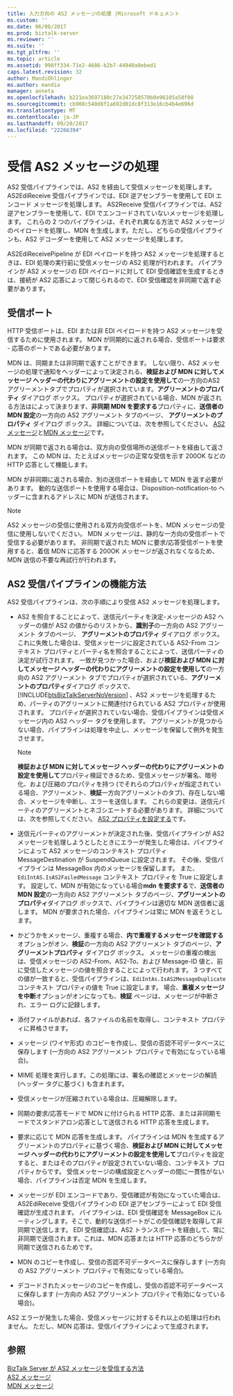 ```yaml
---
title: 入力方向の AS2 メッセージの処理 |Microsoft ドキュメント
ms.custom: ''
ms.date: 06/08/2017
ms.prod: biztalk-server
ms.reviewer: ''
ms.suite: ''
ms.tgt_pltfrm: ''
ms.topic: article
ms.assetid: 998ff334-71e2-4686-b2b7-44940a0ebed1
caps.latest.revision: 32
author: MandiOhlinger
ms.author: mandia
manager: anneta
ms.openlocfilehash: b221ea3697180c27e347250570b0e96105a50f08
ms.sourcegitcommit: cb908c540d8f1a692d01dc8f313e16cb4b4e696d
ms.translationtype: MT
ms.contentlocale: ja-JP
ms.lasthandoff: 09/20/2017
ms.locfileid: "22266394"
---
```

# <a name="processing-an-incoming-as2-message"></a>受信 AS2 メッセージの処理
AS2 受信パイプラインでは、AS2 を経由して受信メッセージを処理します。 AS2EdiReceive 受信パイプラインでは、EDI 逆アセンブラーを使用して EDI エンコード メッセージを処理します。 AS2Receive 受信パイプラインでは、AS2 逆アセンブラーを使用して、EDI でエンコードされていないメッセージを処理します。 これらの 2 つのパイプラインは、それぞれ異なる方法で AS2 メッセージのペイロードを処理し、MDN を生成します。ただし、どちらの受信パイプラインも、AS2 デコーダーを使用して AS2 メッセージを処理します。  
  
 AS2EdiReceivePipeline が EDI ペイロードを持つ AS2 メッセージを処理するときは、EDI 処理の実行前に受信メッセージの AS2 処理が行われます。 パイプラインが AS2 メッセージの EDI ペイロードに対して EDI 受信確認を生成するときは、接続が AS2 応答によって閉じられるので、EDI 受信確認を非同期で返す必要があります。  
  
## <a name="the-receive-port"></a>受信ポート  
 HTTP 受信ポートは、EDI または非 EDI ペイロードを持つ AS2 メッセージを受信するために使用されます。 MDN が同期的に返される場合、受信ポートは要求 - 応答のポートである必要があります。  
  
 MDN は、同期または非同期で返すことができます。 しない限り、AS2 メッセージの処理で通知をヘッダーによって決定される、**検証および MDN に対してメッセージ ヘッダーの代わりにアグリーメントの設定を使用して**の一方向のAS2アグリーメントタブでプロパティが選択されています。**アグリーメントのプロパティ** ダイアログ ボックス。 プロパティが選択されている場合、MDN が返される方法はによって決まります、**非同期 MDN を要求する**プロパティに、**送信者の MDN 設定**の一方向の AS2 アグリーメント タブのページ、 **アグリーメントのプロパティ** ダイアログ ボックス。 詳細については、次を参照してください。 [AS2 メッセージ](../core/as2-messages.md)と[MDN メッセージ](../core/mdn-messages.md)です。  
  
 MDN が同期で返される場合は、双方向の受信場所の送信ポートを経由して返されます。 この MDN は、たとえばメッセージの正常な受信を示す 200OK などの HTTP 応答として機能します。  
  
 MDN が非同期に返される場合、別の送信ポートを経由して MDN を返す必要があります。 動的な送信ポートを使用する場合は、Disposition-notification-to ヘッダーに含まれるアドレスに MDN が送信されます。  
  
> [!NOTE]
>  AS2 メッセージの受信に使用される双方向受信ポートを、MDN メッセージの受信に使用しないでください。 MDN メッセージは、静的な一方向の受信ポートで受信する必要があります。 非同期で返された MDN に要求/応答受信ポートを使用すると、着信 MDN に応答する 200OK メッセージが返されなくなるため、MDN 送信の不要な再試行が行われます。  
  
## <a name="how-the-as2-receive-pipelines-work"></a>AS2 受信パイプラインの機能方法  
 AS2 受信パイプラインは、次の手順により受信 AS2 メッセージを処理します。  
  
-   AS2 を照合することによって、送信元パーティを決定-メッセージの AS2 ヘッダーの値が AS2 の値からのリストから、**識別子**の一方向の AS2 アグリーメント タブのページ、 **アグリーメントのプロパティ**  ダイアログ ボックス。 これに失敗した場合は、受信メッセージに設定されている AS2-From コンテキスト プロパティとパーティ名を照合することによって、送信パーティの決定が試行されます。 一致が見つかった場合、および**検証および MDN に対してメッセージ ヘッダーの代わりにアグリーメントの設定を使用して**の一方向の AS2 アグリーメント タブでプロパティが選択されている、**アグリーメントのプロパティ**ダイアログ ボックスで、 [!INCLUDE[btsBizTalkServerNoVersion](../includes/btsbiztalkservernoversion-md.md)] 、AS2 メッセージを処理するため、パーティのアグリーメントに関連付けられている AS2 プロパティが使用されます。 プロパティが選択されていない場合、受信パイプラインは受信メッセージ内の AS2 ヘッダー タグを使用します。 アグリーメントが見つからない場合、パイプラインは処理を中止し、メッセージを保留して例外を発生させます。  
  
    > [!NOTE]
    >  **検証および MDN に対してメッセージ ヘッダーの代わりにアグリーメントの設定を使用して**プロパティ検証できるため、受信メッセージが署名、暗号化、および圧縮のプロパティを持つ (でそれらのプロパティが指定されている場合、アグリーメント、**検証**一方向アグリーメントのタブ)、存在しない場合、メッセージを中断し、エラーを送信します。 これらの変更は、送信元パーティのアグリーメントとネゴシエートする必要があります。 詳細については、次を参照してください。 [AS2 プロパティを設定する](../core/configuring-as2-properties.md)です。  
  
-   送信元パーティのアグリーメントが決定された後、受信パイプラインが AS2 メッセージを処理しようとしたときにエラーが発生した場合は、パイプラインによって AS2 メッセージのコンテキスト プロパティ MessageDestination が SuspendQueue に設定されます。 その後、受信パイプラインは MessageBox 内のメッセージを保留します。 また、`EdiIntAS.IsAS2FailedMessage` コンテキスト プロパティを True に設定します。 設定して、MDN が有効になっている場合**mdn を要求する**で、**送信者の MDN 設定**の一方向の AS2 アグリーメント タブのページ、**アグリーメントのプロパティ**ダイアログ ボックスで、パイプラインは適切な MDN 送信者に返します。 MDN が要求された場合、パイプラインは常に MDN を返そうとします。  
  
-   かどうかをメッセージ、重複する場合、**内で重複するメッセージを確認する**オプションがオン、**検証**の一方向の AS2 アグリーメント タブのページ、**アグリーメントプロパティ** ダイアログ ボックス。 メッセージの重複の検出は、受信メッセージの AS2-From、AS2-To、および Message-ID 値と、前に受信したメッセージの値を照合することによって行われます。 3 つすべての値が一致すると、受信パイプラインは、`EdiIntAs.IsAS2MessageDuplicate` コンテキスト プロパティの値を True に設定します。 場合、**重複メッセージを中断**オプションがオンになっても、**検証** ページは、メッセージが中断され、エラー ログに記録します。  
  
-   添付ファイルがあれば、各ファイルの名前を取得し、コンテキスト プロパティに昇格させます。  
  
-   メッセージ (ワイヤ形式) のコピーを作成し、受信の否認不可データベースに保存します (一方向の AS2 アグリーメント プロパティで有効になっている場合)。  
  
-   MIME 処理を実行します。この処理には、署名の確認とメッセージの解読 (ヘッダー タグに基づく) も含まれます。  
  
-   受信メッセージが圧縮されている場合は、圧縮解除します。  
  
-   同期の要求/応答モードで MDN に付けられる HTTP 応答、または非同期モードでスタンドアロン応答として送信される HTTP 応答を生成します。  
  
-   要求に応じて MDN 応答を生成します。 パイプラインは MDN を生成するアグリーメントのプロパティに基づく場合、**検証および MDN に対してメッセージ ヘッダーの代わりにアグリーメントの設定を使用して**プロパティを設定すると、またはそのプロパティが設定されていない場合、コンテキスト プロパティからです。 受信メッセージの構成設定とヘッダーの間に一貫性がない場合、パイプラインは否定 MDN を生成します。  
  
-   メッセージが EDI エンコードであり、受信確認が有効になっていた場合は、AS2EdiReceive 受信パイプラインの EDI 逆アセンブラーによって EDI 受信確認が生成されます。 パイプラインは、EDI 受信確認を MessageBox にルーティングします。そこで、動的な送信ポートがこの受信確認を取得して非同期で送信します。 EDI 受信確認は、AS2 トランスポートを経由して、常に非同期で送信されます。これは、MDN 応答または HTTP 応答のどちらかが同期で送信されるためです。  
  
-   MDN のコピーを作成し、受信の否認不可データベースに保存します (一方向の AS2 アグリーメント プロパティで有効になっている場合)。  
  
-   デコードされたメッセージのコピーを作成し、受信の否認不可データベースに保存します (一方向の AS2 アグリーメント プロパティで有効になっている場合)。  
  
 AS2 エラーが発生した場合、受信メッセージに対するそれ以上の処理は行われません。 ただし、MDN 応答は、受信パイプラインによって生成されます。  
  
## <a name="see-also"></a>参照  
 [BizTalk Server が AS2 メッセージを受信する方法](../core/how-biztalk-server-receives-as2-messages.md)   
 [AS2 メッセージ](../core/as2-messages.md)   
 [MDN メッセージ](../core/mdn-messages.md)
